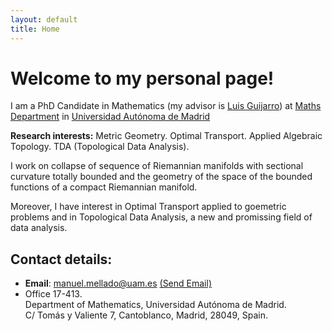 ```yaml
---
layout: default
title: Home
---
```


# Welcome to my personal page!
I am a PhD Candidate in Mathematics (my advisor is [Luis Guijarro](https://verso.mat.uam.es/~luis.guijarro/index-esp.html)) at [Maths Department](https://verso.mat.uam.es/web/index.php/es/) in [Universidad Autónoma de Madrid](http://www.uam.es)

**Research interests:** Metric Geometry. Optimal Transport. Applied Algebraic Topology. TDA (Topological Data Analysis). 

I work on collapse of sequence of Riemannian manifolds with sectional curvature totally bounded and the geometry of the space of the bounded functions of a compact Riemannian manifold.

Moreover, I have interest in Optimal Transport applied to goemetric problems and in Topological Data Analysis, a new and promissing field of data analysis.

## Contact details:
* **Email**: manuel.mellado@uam.es <a href = "mailto: manuel.mellado@cunef.edu">(Send Email)</a>
* Office 17-413.   
  Department of Mathematics, Universidad Autónoma de Madrid.   
  C/ Tomás y Valiente 7, Cantoblanco, Madrid, 28049, Spain.
